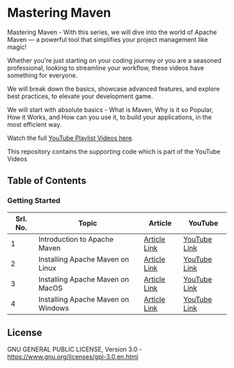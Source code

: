 # Mastering Maven

Mastering Maven - With this series, we will dive into the world of Apache Maven — a powerful tool that simplifies your project management like magic!

Whether you're just starting on your coding journey or you are a seasoned professional, looking to streamline your workflow, these videos have something for everyone.

We will break down the basics, showcase advanced features, and explore best practices, to elevate your development game.

We will start with absolute basics - What is Maven, Why is it so Popular, How it Works, and How can you use it, to build your applications, in the most efficient way.

Watch the full [YouTube Playlist Videos here][1].

This repository contains the supporting code which is part of the YouTube Videos

## Table of Contents

### Getting Started

| Srl. No. | Topic                              | Article            | YouTube            |
| -------- | ---------------------------------- | ------------------ | ------------------ |
|        1 | Introduction to Apache Maven       |  [Article Link][2] |  [YouTube Link][3] |
|        2 | Installing Apache Maven on Linux   |  [Article Link][4] |  [YouTube Link][5] |
|        3 | Installing Apache Maven on MacOS   |  [Article Link][6] |  [YouTube Link][7] |
|        4 | Installing Apache Maven on Windows |  [Article Link][8] |  [YouTube Link][9] |

## License
GNU GENERAL PUBLIC LICENSE, Version 3.0 - https://www.gnu.org/licenses/gpl-3.0.en.html



   [1]: https://www.youtube.com/watch?v=YWr7zRxO1ds&list=PLfAndHefnjzqNg0l_CmY9F-WLyPL5XPvc
   [2]: https://thedevjournal.blog/mastering-series/apache-maven/01-getting-started/01-introduction/?utm_source=github
   [3]: https://www.youtube.com/watch?v=mfh9xgyKvSE&list=PLfAndHefnjzqNg0l_CmY9F-WLyPL5XPvc&utm_source=github
   [4]: https://thedevjournal.blog/mastering-series/apache-maven/01-getting-started/02-installation-linux/?utm_source=github
   [5]: https://www.youtube.com/watch?v=I8Hz0oIlY3A&list=PLfAndHefnjzqNg0l_CmY9F-WLyPL5XPvc&utm_source=github
   [6]: https://thedevjournal.blog/mastering-series/apache-maven/01-getting-started/03-installation-mac/?utm_source=github
   [7]: https://www.youtube.com/watch?v=83KSOpEIOQs&list=PLfAndHefnjzqNg0l_CmY9F-WLyPL5XPvc
   [8]: https://thedevjournal.blog/mastering-series/apache-maven/01-getting-started/04-installation-windows/?utm_source=github
   [9]: https://www.youtube.com/watch?v=83KSOpEIOQs&list=PLfAndHefnjzqNg0l_CmY9F-WLyPL5XPvc&utm_source=github
